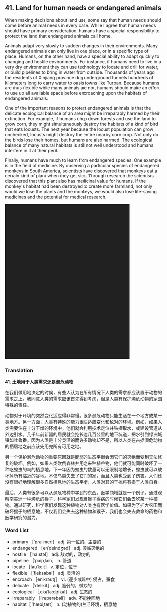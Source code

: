 ## 41. Land for human needs or endangered animals

When making decisions about land use, some say that human needs should come before animal needs in every case. While I agree that human needs should have primary consideration, humans have a special responsibility to protect the land that endangered animals call home.

Animals adapt very slowly to sudden changes in their environments. Many endangered animals can only live in one place, or in a specific type of place. Humans, on the other hand, have a special ability to adapt quickly to changing and hostile environments. For instance, if humans need to live in a very dry environment they can use technology to locate and drill for water, or build pipelines to bring in water from outside. Thousands of years ago the residents of Xinjiang province dug underground tunnels hundreds of kilometers long to carry water to oasis towns like Turpan. Because humans are thus flexible while many animals are not, humans should make an effort to use up all available space before encroaching upon the habitats of endangered animals.

One of the important reasons to protect endangered animals is that the delicate ecological balance of an area might be irreparably harmed by their extinction. For example, if humans chop down forests and use the land to grow corn, they might simultaneously destroy the habitats of a kind of bird that eats locusts. The next year because the locust population can grow unchecked, locusts might destroy the entire nearby corn crop. Not only do the birds lose their homes, but humans are also harmed. The ecological balance of many natural habitats is still not well understood and humans interfere in it at their peril.

Finally, humans have much to learn from endangered species. One example is in the field of medicine. By observing a particular species of endangered monkeys in South America, scientists have discovered that monkeys eat a certain kind of plant when they get sick. Through research the scientists discovered that this plant also has medicinal value for humans. If the monkey's habitat had been destroyed to create more farmland, not only would we lose the plants and the monkeys, we would also lose life-saving medicines and the potential for medical research.

![](images/padding_400x500.png)

### Translation

**41. 土地用于人类需求还是濒危动物**

在我们做用地决定的时候，有些人认为在所有情况下人类的需求都应该置于动物的需求之上。我同意人类的需求应该首先得到考虑，但是人类有保护濒危动物的家园特殊的责任。

动物对于环境的突然变化适应得非常慢。很多濒危动物只能生活在一个地方或某一类地方。另一方面，人类有特殊的能力很快适应变化和敌对的环境。例如，如果人类需要住在十分干燥的环境中，他们就会利用技术定位并钻探取水，或建设管道从外边引水。几千年前新疆的居民就会挖长达几百公里的地下坑道，把水引到绿洲城镇如吐鲁番。因为人类是十分灵活的而许多动物却不是，所以人类在占据濒危动物的栖居地之前应该先用完所有可用之地。

另一个保护濒危动物的重要原因就是脆弱的生态平衡会因它们的灭绝而受到无法修复的破坏。例如，如果人类砍倒森林并用之来种植谷物，他们就可能同时破坏了一种吃蝗虫的鸟的栖息地。下一年因为蝗虫的数量可以无限制地增长，蝗虫就可以破坏掉所有临近的谷地。不仅鸟类失去了它们的家，而且人类也受到了伤害。人们还没有很好地理解很多自然栖息地的生态平衡，人类对其的干扰将有损于人类自身。

最后，人类有很多可以从濒危物种中学到的东西。医学领域就是一个例子。通过观察南美洲一种濒危的猴子，科学家们发现当猴子得病的时候它们会去吃某一种植物。通过研究，科学家们发现这种植物对人类也有医学价值。如果为了扩大农田而破坏猴子的栖息地，不仅我们会失去这种植物和猴子，我们也会失去救命的药物和医学研究的潜力。

### Word List

+ primary ［ˈpraiˌmeri］ adj. 第一位的，主要的
+ endangered ［enˈdeindʒəd］ adj. 濒临灭绝的
+ hostile ［ˈha:stəl］ adj. 敌对的，敌方的
+ pipeline ［ˈpaipˌlain］ n. 管道
+ locate ［ləuˈkeit］ v. 定位，位于
+ flexible ［ˈfleksəbəl］ adj. 灵活的
+ encroach ［enˈkrəutʃ］ vi. (逐步或暗中) 侵占，蚕食
+ delicate ［ˈdelikit］ adj. 脆弱的，微妙的
+ ecological ［ˌekəˈla:dʒikəl］ adj. 生态的
+ irreparably ［iˈrepərəbəli］ adv. 不能挽回地
+ habitat［ ˈhæbiˌtæt］ n. (动植物的)生活环境，栖息地  


